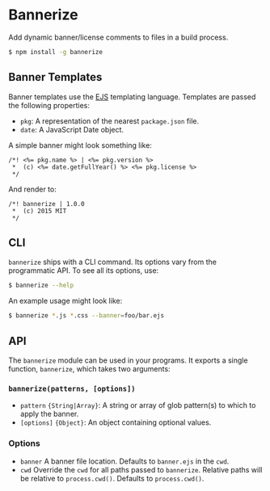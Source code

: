 # Bannerize

Add dynamic banner/license comments to files in a build process.

```sh
$ npm install -g bannerize
```

## Banner Templates

Banner templates use the [EJS](https://www.npmjs.com/package/ejs) templating language. Templates are passed the following properties:

- `pkg`: A representation of the nearest `package.json` file.
- `date`: A JavaScript Date object.

A simple banner might look something like:

```
/*! <%= pkg.name %> | <%= pkg.version %> 
 *  (c) <%= date.getFullYear() %> <%= pkg.license %>
 */
```

And render to:

```
/*! bannerize | 1.0.0
 *  (c) 2015 MIT
 */
```

## CLI

`bannerize` ships with a CLI command. Its options vary from the programmatic API. To see all its options, use:

```sh
$ bannerize --help
```

An example usage might look like:

```sh
$ bannerize *.js *.css --banner=foo/bar.ejs
```

## API

The `bannerize` module can be used in your programs. It exports a single function, `bannerize`, which takes two arguments:

### `bannerize(patterns, [options])`

- `pattern` `{String|Array}`: A string or array of glob pattern(s) to which to apply the banner.
- `[options]` `{Object}`: An object containing optional values.

### Options

- `banner` A banner file location. Defaults to `banner.ejs` in the `cwd`.
- `cwd` Override the `cwd` for all paths passed to `bannerize`. Relative paths will be relative to `process.cwd()`. Defaults to `process.cwd()`.
